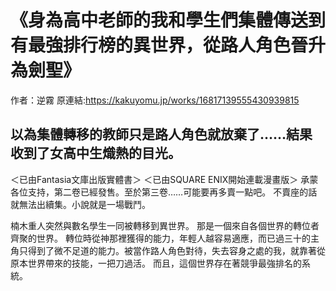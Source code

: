 # 《身為高中老師的我和學生們集體傳送到有最強排行榜的異世界，從路人角色晉升為劍聖》

作者：逆霧
原連結:https://kakuyomu.jp/works/16817139555430939815

## 以為集體轉移的教師只是路人角色就放棄了……結果收到了女高中生熾熱的目光。

＜已由Fantasia文庫出版實體書＞
＜已由SQUARE ENIX開始連載漫畫版＞
承蒙各位支持，第二卷已經發售。至於第三卷……可能要再多賣一點吧。
不賣座的話就無法出續集。小說就是一場戰鬥。

楠木重人突然與數名學生一同被轉移到異世界。
那是一個來自各個世界的轉位者齊聚的世界。
轉位時從神那裡獲得的能力，年輕人越容易適應，而已過三十的主角只得到了微不足道的能力。被當作路人角色對待，失去容身之處的我，就靠著從原本世界帶來的技能，一把刀過活。
而且，這個世界存在著競爭最強排名的系統。
